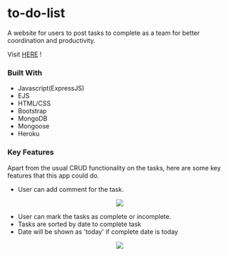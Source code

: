 # to-do-list

A website for users to post tasks to complete as a team for better coordination and productivity.

Visit [HERE](http://my-to-do-list.herokuapp.com/) !


### Built With
* Javascript(ExpressJS)
* EJS
* HTML/CSS 
* Bootstrap
* MongoDB
* Mongoose
* Heroku

### Key Features
Apart from the usual CRUD functionality on the tasks, here are some key features that this app could do.

* User can add comment for the task.
<p top-margin="100px" align="center">
  <img src="https://user-images.githubusercontent.com/113081975/199219364-f570851d-c0a2-446b-83d4-426332519018.png"/>
</p>


* User can mark the tasks as complete or incomplete.
* Tasks are sorted by date to complete task 
* Date will be shown as 'today' if complete date is today
<p align="center">
  <img src="https://user-images.githubusercontent.com/113081975/199219520-373fdda7-7053-4301-839a-3289b01a361f.png"/>
</p>


